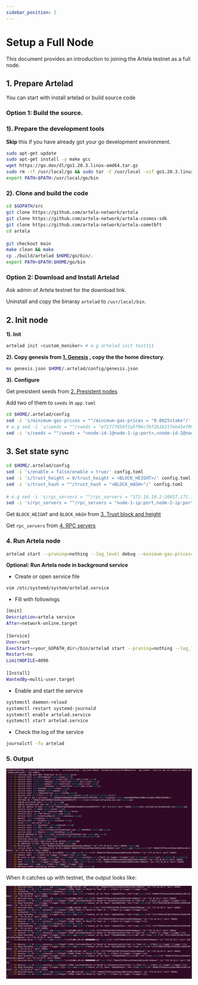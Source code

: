 ```yaml
---
sidebar_position: 2
---
```


# Setup a Full Node

This document provides an introduction to joining the Artela testnet as a full node.

## 1. Prepare Artelad

You can start with install artelad or build source code

### Option 1: Build the source.

### 1). Prepare the development tools

**Skip** this if you have already got your go development environment.

```bash
sudo apt-get update
sudo apt-get install -y make gcc
wget https://go.dev/dl/go1.20.3.linux-amd64.tar.gz
sudo rm -rf /usr/local/go && sudo tar -C /usr/local -xzf go1.20.3.linux-amd64.tar.gz
export PATH=$PATH:/usr/local/go/bin
```

### 2). Clone and build the code

```bash
cd $GOPATH/src
git clone https://github.com/artela-network/artela
git clone https://github.com/artela-network/artela-cosmos-sdk
git clone https://github.com/artela-network/artela-cometbft
cd artela

git checkout main
make clean && make
cp ./build/artelad $HOME/go/bin/.
export PATH=$PATH:$HOME/go/bin
```

### Option 2: Download and Install Artelad

Ask admin of Artela testnet for the download link.

Uninstall and copy the binaray `artelad` to `/usr/local/bin`.

## 2. Init node

**1). Init**

```bash
artelad init <custom_moniker> # e.g artelad init test111
```

**2). Copy genesis from [1. Genesis](/) , copy the the home directory.**

```bash
mv genesis.json $HOME/.artelad/config/genesis.json
```

**3). Configure**

Get presistent seeds from [2. Presistent nodes](/)

Add two of them to `seeds` in `app.toml`

```bash
cd $HOME/.artelad/config
sed -i 's/minimum-gas-prices = ""/minimum-gas-prices = "0.0025stake"/' app.toml
# e.g sed -i 's/seeds = ""/seeds = "ef1777650f2a5f96cfbf2b1b21feb45ef09bbaa4@172.16.10.2:26656,96a8e722f93acacd21baec6db51acd6cc16bbee2@172.16.10.4:26656"/' config.toml
sed -i 's/seeds = ""/seeds = "<node-id-1@node-1-ip:port>,<node-id-2@node-2-ip:port>"/' config.toml
```

## 3. Set state sync

```bash
cd $HOME/.artelad/config
sed -i 's/enable = false/enable = true/' config.toml
sed -i 's/trust_height = 0/trust_height = <BLOCK_HEIGHT>/' config.toml
sed -i 's/trust_hash = ""/trust_hash = "<BLOCK_HASH>"/' config.toml

# e.g sed -i 's/rpc_servers = ""/rpc_servers = "172.16.10.2:26657,172.16.10.4:26657"/' config.toml
sed -i 's/rpc_servers = ""/rpc_servers = "node-1-ip:port,node-2-ip:port"/' config.toml
```

Get `BLOCK_HEIGHT` and `BLOCK_HASH` from [3. Trust block and height](/)

Get `rpc_servers` from [4. RPC servers](/)

### 4. Run Artela node

```bash
artelad start --pruning=nothing --log_level debug --minimum-gas-prices=0.0001aartela --api.enable --json-rpc.api eth,txpool,personal,net,debug,web3,miner --api.enable
```

**Optional:  Run Artela node in background service**

- Create or open service file

```bash
vim /etc/systemd/system/artelad.service
```

- Fill with followings

```bash
[Unit]
Description=artela service
After=network-online.target

[Service]
User=root
ExecStart=<your_GOPATH_dir>/bin/artelad start --pruning=nothing --log_level debug --minimum-gas-prices=0.0001aartela --api.enable --json-rpc.api eth,txpool,personal,net,debug,web3,miner --api.enable
Restart=no
LimitNOFILE=4096

[Install]
WantedBy=multi-user.target
```

- Enable and start the service

```bash
systemctl daemon-reload
systemctl restart systemd-journald
systemctl enable artelad.service
systemctl start artelad.service
```

- Check the log of the service

```bash
journalctl -fu artelad
```

### 5. Output

![output1](./img/1.png)

When it catches up with testnet, the output looks like:

![output2](./img/2.png)
